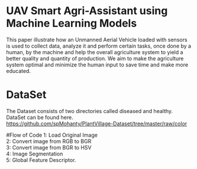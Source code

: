 # UAV Smart Agri-Assistant using Machine Learning Models
This paper illustrate
how an Unmanned Aerial Vehicle loaded with sensors is used to
collect data, analyze it and perform certain tasks, once done by
a human, by the machine and help the overall agriculture system
to yield a better quality and quantity of production. We aim to
make the agriculture system optimal and minimize the human
input to save time and make more educated.

# DataSet
The Dataset consists of two directories called diseased and healthy. DataSet can be found here.<br />
https://github.com/spMohanty/PlantVillage-Dataset/tree/master/raw/color

#Flow of Code
1: Load Original Image <br />
2: Convert image from RGB to BGR <br />
3: Convert  image from BGR to HSV <br />
4: Image Segmentation <br />
5: Global Feature Descriptor. <br />
